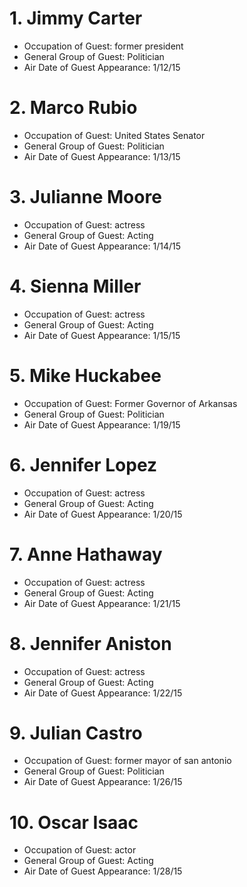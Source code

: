 # 1. Jimmy Carter

* Occupation of Guest: former president
* General Group of Guest: Politician
* Air Date of Guest Appearance: 1/12/15
# 2. Marco Rubio

* Occupation of Guest: United States Senator
* General Group of Guest: Politician
* Air Date of Guest Appearance: 1/13/15
# 3. Julianne Moore

* Occupation of Guest: actress
* General Group of Guest: Acting
* Air Date of Guest Appearance: 1/14/15
# 4. Sienna Miller

* Occupation of Guest: actress
* General Group of Guest: Acting
* Air Date of Guest Appearance: 1/15/15
# 5. Mike Huckabee

* Occupation of Guest: Former Governor of Arkansas
* General Group of Guest: Politician
* Air Date of Guest Appearance: 1/19/15
# 6. Jennifer Lopez

* Occupation of Guest: actress
* General Group of Guest: Acting
* Air Date of Guest Appearance: 1/20/15
# 7. Anne Hathaway

* Occupation of Guest: actress
* General Group of Guest: Acting
* Air Date of Guest Appearance: 1/21/15
# 8. Jennifer Aniston

* Occupation of Guest: actress
* General Group of Guest: Acting
* Air Date of Guest Appearance: 1/22/15
# 9. Julian Castro

* Occupation of Guest: former mayor of san antonio
* General Group of Guest: Politician
* Air Date of Guest Appearance: 1/26/15
# 10. Oscar Isaac

* Occupation of Guest: actor
* General Group of Guest: Acting
* Air Date of Guest Appearance: 1/28/15

